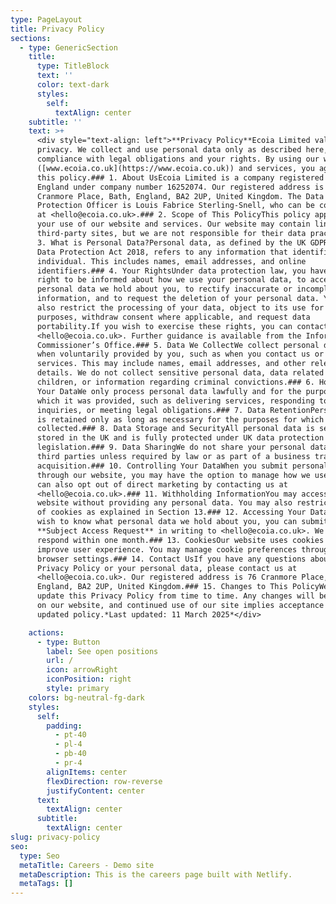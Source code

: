 ```yaml
---
type: PageLayout
title: Privacy Policy
sections:
  - type: GenericSection
    title:
      type: TitleBlock
      text: ''
      color: text-dark
      styles:
        self:
          textAlign: center
    subtitle: ''
    text: >+
      <div style="text-align: left">**Privacy Policy**Ecoia Limited values your
      privacy. We collect and use personal data only as described here, ensuring
      compliance with legal obligations and your rights. By using our website
      ([www.ecoia.co.uk](https://www.ecoia.co.uk)) and services, you agree to
      this policy.### 1. About UsEcoia Limited is a company registered in
      England under company number 16252074. Our registered address is 76
      Cranmore Place, Bath, England, BA2 2UP, United Kingdom. The Data
      Protection Officer is Louis Fabrice Sterling-Snell, who can be contacted
      at <hello@ecoia.co.uk>.### 2. Scope of This PolicyThis policy applies to
      your use of our website and services. Our website may contain links to
      third-party sites, but we are not responsible for their data practices.###
      3. What is Personal Data?Personal data, as defined by the UK GDPR and the
      Data Protection Act 2018, refers to any information that identifies an
      individual. This includes names, email addresses, and online
      identifiers.### 4. Your RightsUnder data protection law, you have the
      right to be informed about how we use your personal data, to access the
      personal data we hold about you, to rectify inaccurate or incomplete
      information, and to request the deletion of your personal data. You can
      also restrict the processing of your data, object to its use for certain
      purposes, withdraw consent where applicable, and request data
      portability.If you wish to exercise these rights, you can contact us at
      <hello@ecoia.co.uk>. Further guidance is available from the Information
      Commissioner’s Office.### 5. Data We CollectWe collect personal data only
      when voluntarily provided by you, such as when you contact us or use our
      services. This may include names, email addresses, and other relevant
      details. We do not collect sensitive personal data, data related to
      children, or information regarding criminal convictions.### 6. How We Use
      Your DataWe only process personal data lawfully and for the purposes for
      which it was provided, such as delivering services, responding to
      inquiries, or meeting legal obligations.### 7. Data RetentionPersonal data
      is retained only as long as necessary for the purposes for which it was
      collected.### 8. Data Storage and SecurityAll personal data is securely
      stored in the UK and is fully protected under UK data protection
      legislation.### 9. Data SharingWe do not share your personal data with
      third parties unless required by law or as part of a business transfer or
      acquisition.### 10. Controlling Your DataWhen you submit personal data
      through our website, you may have the option to manage how we use it. You
      can also opt out of direct marketing by contacting us at
      <hello@ecoia.co.uk>.### 11. Withholding InformationYou may access our
      website without providing any personal data. You may also restrict the use
      of cookies as explained in Section 13.### 12. Accessing Your DataIf you
      wish to know what personal data we hold about you, you can submit a
      **Subject Access Request** in writing to <hello@ecoia.co.uk>. We aim to
      respond within one month.### 13. CookiesOur website uses cookies to
      improve user experience. You may manage cookie preferences through your
      browser settings.### 14. Contact UsIf you have any questions about this
      Privacy Policy or your personal data, please contact us at
      <hello@ecoia.co.uk>. Our registered address is 76 Cranmore Place, Bath,
      England, BA2 2UP, United Kingdom.### 15. Changes to This PolicyWe may
      update this Privacy Policy from time to time. Any changes will be posted
      on our website, and continued use of our site implies acceptance of the
      updated policy.*Last updated: 11 March 2025*</div>

    actions:
      - type: Button
        label: See open positions
        url: /
        icon: arrowRight
        iconPosition: right
        style: primary
    colors: bg-neutral-fg-dark
    styles:
      self:
        padding:
          - pt-40
          - pl-4
          - pb-40
          - pr-4
        alignItems: center
        flexDirection: row-reverse
        justifyContent: center
      text:
        textAlign: center
      subtitle:
        textAlign: center
slug: privacy-policy
seo:
  type: Seo
  metaTitle: Careers - Demo site
  metaDescription: This is the careers page built with Netlify.
  metaTags: []
---
```

